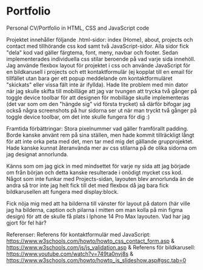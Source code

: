 # Portfolio
Personal CV/Portfolio in HTML, CSS and JavaScript code

Projektet innehåller följande .html-sidor: index (Home), about, projects och contact med tillhörande css kod samt två JavaScript-sidor. Alla sidor fick "dela" kod vad gäller färgtema, font, meny, navbar och footer. Sedan implementerades individuella css stilar beroende på vad varje sida innehöll. Jag använde flexbox layout för projektet i css och använde JavaScript för en bildkarusell i projects och ett kontaktformulär (ej kopplat till en email för tillfället utan bara ger ett popup meddelande om kontaktformuläret "skickats" eller vissa fält inte är ifyllda). 
Hade lite problem med min dator när jag skulle skifta till mobilläge att jag var tvungen att trycka två gånger på toggle device toolbar för att designen för mobilläge skulle implementeras (det var som om den "hängde sig" vid första trycket) så därför bifogar jag också några screenshots på hur sidorna ser ut när man tryckt två gånger på toggle device toolbar, om det inte skulle fungera för dig :)

Framtida förbättringar: Stora pixelnummer vad gäller framförallt padding. Borde kanske använt rem på sina ställen, men hade kommit tillräckligt långt för att inte orka peta med det, men tar med mig det gällande grupprojektet. Hade kanske kunnat återanvända mer av css stilarna på de olika sidorna om jag designat annorlunda. 

Känns som om jag gick in med mindsettet för varje ny sida att jag började om från början och detta kanske resulterade i onödigt mycket css kod. 
Något som inte funkar med Projects-sidan, layouten blev annorlunda än de andra så tror inte jag helt fick till det med flexbox då jag bara fick bildkarusellen att fungera med display:block. 

Fick nöja mig med att ha bilderna till vänster för layout på datorn (här ville jag ha bilderna, caption och pilarna i mitten om man kolla på min figma design) för att de skulle få plats i Iphone 14 Pro Max layouten. Vad har jag gjort för fel här?

Referenser: 
Referens för kontaktformulär med JavaScript: https://www.w3schools.com/howto/howto_css_contact_form.asp & https://www.w3schools.com/js/js_validation.asp & 
Referens för bildkarusell: https://www.youtube.com/watch?v=749ta0nvj8s & https://www.w3schools.com/howto/howto_js_slideshow.asp#gsc.tab=0
